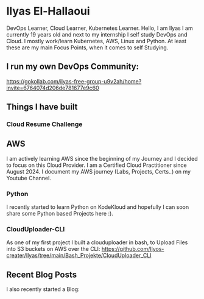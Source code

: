 # Ilyas El-Hallaoui
DevOps Learner, Cloud Learner, Kubernetes Learner. Hello, I am Ilyas I am currently 19 years old and next to my internship I self study DevOps and Cloud. I mostly work/learn Kubernetes, AWS, Linux and Python. At least these are my main Focus Points, when it comes to self Studying. 

## I run my own DevOps Community:
<a> https://gokollab.com/ilyas-free-group-u9v2ah/home?invite=6764074d206de781677e9c60 </a>

## Things I have built


### Cloud Resume Challenge



## AWS
I am actively learning AWS since the beginning of my Journey and I decided to focus on this Cloud Provider. I am a Certified Cloud Practitioner since August 2024. I document my AWS journey (Labs, Projects, Certs..) on my Youtube Channel.


### Python
I recently started to learn Python on KodeKloud and hopefully I can soon share some Python based Projects here :).





### CloudUploader-CLI

As one of my first project I built a clouduploader in bash, to Upload Files into S3 buckets on AWS over the CLI:
<a> https://github.com/Ilyos-creater/Ilyas/tree/main/Bash_Projekte/CloudUploader_CLI </a>

## Recent Blog Posts
I also recently started a Blog:

